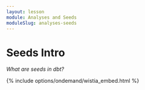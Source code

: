 ```yaml
---
layout: lesson
module: Analyses and Seeds
moduleSlug: analyses-seeds
---
```


# Seeds Intro
_What are seeds in dbt?_

{% include options/ondemand/wistia_embed.html %}